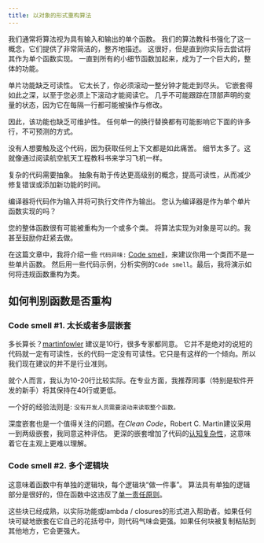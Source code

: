 ```yaml
---
title: 以对象的形式重构算法
---
```


我们通常将算法视为具有输入和输出的单个函数。
我们的算法教科书强化了这一概念，它们提供了非常简洁的，整齐地描述。
这很好，但是直到你实际去尝试将其作为单个函数实现。
一直到所有的小细节函数加起来，成为了一个巨大的，整体的功能。

单片功能缺乏可读性。
它太长了，你必须滚动一整分钟才能走到尽头。
它嵌套得如此之深，以至于您必须上下滚动才能阅读它。
几乎不可能跟踪在顶部声明的变量的状态，因为它在每隔一行都可能被操作与修改。

因此，该功能也缺乏可维护性。
任何单一的换行替换都有可能影响它下面的许多行，不可预测的方式。

没有人想要触及这个代码，因为获取任何上下文都是如此痛苦。
细节太多了。这就像通过阅读航空航天工程教科书来学习飞机一样。

复杂的代码需要抽象。
抽象有助于传达更高级别的概念，提高可读性，从而减少修复错误或添加新功能的时间。

编译器将代码作为输入并将可执行文件作为输出。
您认为编译器是作为单个单片函数实现的吗？

您的整体函数很有可能被重构为一个或多个类。
将算法实现为对象是可以的。我甚至鼓励你赶紧去做。

在这篇文章中，我将介绍一些 `代码异味:` [Code smell](https://en.wikipedia.org/wiki/Code_smell)，来建议你用一个类而不是一些单片函数。
然后用一些代码示例，分析实例的`Code smell`。最后，我将演示如何将违规函数重构为类。

## 如何判别函数是否重构

### Code smell #1. 太长或者多层嵌套

多长算长？[martinfowler](https://martinfowler.com/bliki/FunctionLength.html) 建议是10行，很多专家都同意。
它并不是绝对的说短的代码就一定有可读性，长的代码一定没有可读性。它只是有这样的一个倾向。所以我们现在建议的并不是行业准则。

就个人而言，我认为10-20行比较实际。在专业方面，我推荐同事（特别是软件开发的新手）将其保持在40行或更低。

一个好的经验法则是: `没有开发人员需要滚动来读取整个函数。`

深度嵌套也是一个值得关注的问题。在*Clean Code*，Robert C. Martin建议采用一到两级嵌套，我同意这种评估。
更深的嵌套增加了代码的[认知复杂性](https://www.sonarsource.com/resources/white-papers/cognitive-complexity.html)，这意味着它在主观上更难以理解。

### Code smell #2. 多个逻辑块

这意味着函数中有单独的逻辑块，每个逻辑块“做一件事”。
算法具有单独的逻辑部分是很好的，但在函数中这违反了[单一责任原则](https://en.wikipedia.org/wiki/Single_responsibility_principle)。

这些块已经成熟，以实际功能或lambda / closures的形式进入帮助者。如果任何块可疑地嵌套在它自己的花括号中，则代码气味会更强。如果任何块被复制粘贴到其他地方，它会更强大。
